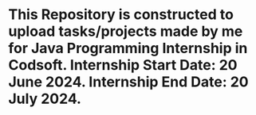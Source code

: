 # This Repository is constructed to upload tasks/projects made by me for Java Programming Internship in Codsoft. Internship Start Date: 20 June 2024. Internship End Date: 20 July 2024.
